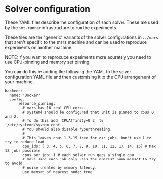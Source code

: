 # Solver configuration

These YAML files describe the configuration of each solver.
These are used by the `smt-runner` infrastructure to run
the experiments.

These files are the "generic" variants of the solver
configurations in `../mars` that aren't specific to
the mars machine and can be used to reproduce
experiments on another machine.

NOTE: If you want to reproduce experiments more acurately
you need to use CPU-pinning and memory set pinning.

You can do this by adding the following the YAML to the solver configuration
YAML file and then customising it to the CPU arrangement of your machine.

```
backend:
  name: "Docker"
  config:
      resource_pinning:
        # mars has 16 real CPU cores.
        # systemd should be configured that init is pinned to cpus 0 and 2.
        # To do this add `CPUAffinity=0 2` to `/etc/systemd/system.conf`.
        # You should also disable hyperthreading.
        #
        # This leaves cpus 1,3-15 free for our jobs. Don't use 1 to try to reduce load
        cpu_ids: [ 3, 4, 5, 6, 7, 8, 9, 10, 11, 12, 13, 14, 15] # Max 13 jobs possible
        cpus_per_job: 1 # each solver run gets a single cpu
        # make sure each job only uses the nearest numa memset to try to avoid
        # noise created by memory latency.
        use_memset_of_nearest_node: true
```
